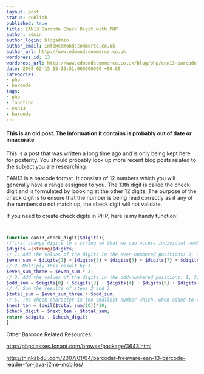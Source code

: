 ```yaml
---
layout: post
status: publish
published: true
title: EAN13 Barcode Check Digit with PHP
author: admin
author_login: blogadmin
author_email: info@edmondscommerce.co.uk
author_url: http://www.edmondscommerce.co.uk
wordpress_id: 13
wordpress_url: http://www.edmondscommerce.co.uk/blog/php/ean13-barcode-check-digit-with-php/
date: 2008-02-15 15:10:51.000000000 +00:00
categories:
- php
- barcode
tags:
- php
- function
- ean13
- barcode
---
```

<div class="oldpost"><h4>This is an old post. The information it contains is probably out of date or innacurate</h4>
<p>
This is a post that was written a long time ago and is only being kept here for posterity.
You should probably look up more recent blog posts related to the subject you are researching
</p>
</div>
EAN13 is a barcode format. It consists of 12 numbers which you will generally have a range assigned to you. The 13th digit is called the check digit and is formulated by loooking at the other 12 digits. The purpose of the check digit is to ensure that the number is being read correctly as if any of the numbers do not match up, the check digit will not validate.

If you need to create check digits in PHP, here is my handy function:

```php


function ean13_check_digit($digits){
//first change digits to a string so that we can access individual numbers
$digits =(string)$digits;
// 1. Add the values of the digits in the even-numbered positions: 2, 4, 6, etc.
$even_sum = $digits{1} + $digits{3} + $digits{5} + $digits{7} + $digits{9} + $digits{11};
// 2. Multiply this result by 3.
$even_sum_three = $even_sum * 3;
// 3. Add the values of the digits in the odd-numbered positions: 1, 3, 5, etc.
$odd_sum = $digits{0} + $digits{2} + $digits{4} + $digits{6} + $digits{8} + $digits{10};
// 4. Sum the results of steps 2 and 3.
$total_sum = $even_sum_three + $odd_sum;
// 5. The check character is the smallest number which, when added to the result in step 4,  produces a multiple of 10.
$next_ten = (ceil($total_sum/10))*10;
$check_digit = $next_ten - $total_sum;
return $digits . $check_digit;
}

```

Other Barcode Related Resources:

<a href="http://phpclasses.fonant.com/browse/package/3643.html" rel="nofollow">http://phpclasses.fonant.com/browse/package/3643.html</a>

<a href="http://thinkabdul.com/2007/01/04/barcoder-freeware-ean-13-barcode-reader-for-java-j2me-mobiles/" rel="nofollow">http://thinkabdul.com/2007/01/04/barcoder-freeware-ean-13-barcode-reader-for-java-j2me-mobiles/</a>

